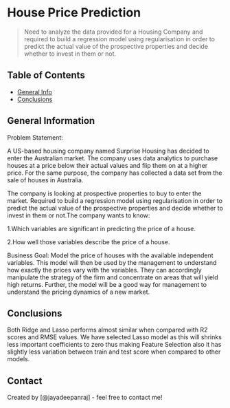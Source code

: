# House Price Prediction
> Need to analyze the data provided for a Housing Company and required to build a regression model using regularisation in order to predict the actual value of the prospective properties and decide whether to invest in them or not.


## Table of Contents
* [General Info](#general-information)
* [Conclusions](#conclusions)

## General Information
Problem Statement:

A US-based housing company named Surprise Housing has decided to enter the Australian market.
The company uses data analytics to purchase houses at a price below their actual values and flip them on at a higher price. For the same purpose, the company has collected a data set from the sale of houses in Australia. 

The company is looking at prospective properties to buy to enter the market. Required to build a regression model using regularisation in order to predict the actual value of the prospective properties and 
decide whether to invest in them or not.The company wants to know:

1.Which variables are significant in predicting the price of a house.

2.How well those variables describe the price of a house.

Business Goal: Model the price of houses with the available independent variables. This  model will then be used by the management to understand how exactly the prices vary with the variables.  They can accordingly manipulate the strategy of the firm and concentrate on areas that will yield high returns.  Further, the model will be a good way for management to understand the pricing dynamics of a new market.

## Conclusions
Both Ridge and Lasso performs almost similar when compared with R2 scores and RMSE values. We have selected Lasso model as this will shrinks less important coefficients to zero thus making Feature Selection also it has slightly less variation between train and test score when compared to other models.

## Contact
Created by [@jayadeepanraj] - feel free to contact me!